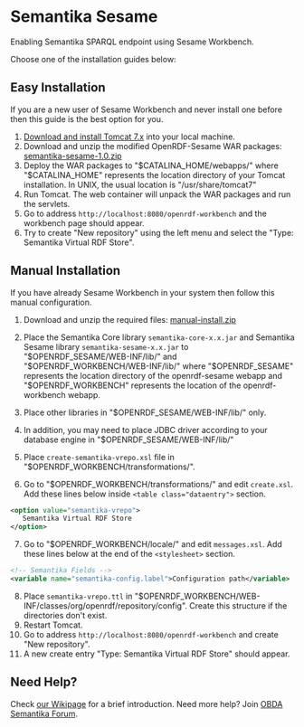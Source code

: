 Semantika Sesame
================

Enabling Semantika SPARQL endpoint using Sesame Workbench.

Choose one of the installation guides below:

Easy Installation
-----------------

If you are a new user of Sesame Workbench and never install one before then this guide is the best option for you.

1. [Download and install Tomcat 7.x](http://tomcat.apache.org/download-70.cgi) into your local machine.
2. Download and unzip the modified OpenRDF-Sesame WAR packages:
[semantika-sesame-1.0.zip](https://github.com/obidea/semantika-sesame/releases/download/v1.0/semantika-sesame-1.0.zip)
3. Deploy the WAR packages to "$CATALINA_HOME/webapps/" where "$CATALINA_HOME" represents the location directory of your
Tomcat installation. In UNIX, the usual location is "/usr/share/tomcat7"
4. Run Tomcat. The web container will unpack the WAR packages and run the servlets.
5. Go to address `http://localhost:8080/openrdf-workbench` and the workbench page should appear.
6. Try to create "New repository" using the left menu and select the "Type: Semantika Virtual RDF Store".


Manual Installation
-------------------

If you have already Sesame Workbench in your system then follow this manual configuration.

1. Download and unzip the required files:
[manual-install.zip](https://github.com/obidea/semantika-sesame/releases/download/v1.0/manual-install.zip)

2. Place the Semantika Core library `semantika-core-x.x.jar` and Semantika Sesame library `semantika-sesame-x.x.jar`
to "$OPENRDF_SESAME/WEB-INF/lib/" and "$OPENRDF_WORKBENCH/WEB-INF/lib/" where "$OPENRDF_SESAME" represents the location
directory of the openrdf-sesame webapp and "$OPENRDF_WORKBENCH" represents the location of the openrdf-workbench webapp.
3. Place other libraries in "$OPENRDF_SESAME/WEB-INF/lib/" only.
4. In addition, you may need to place JDBC driver according to your database engine in "$OPENRDF_SESAME/WEB-INF/lib/"

5. Place `create-semantika-vrepo.xsl` file in "$OPENRDF_WORKBENCH/transformations/".
6. Go to "$OPENRDF_WORKBENCH/transformations/" and edit `create.xsl`. Add these lines below inside `<table class="dataentry">`
section.
```xml
<option value="semantika-vrepo">
   Semantika Virtual RDF Store
</option>
```
7. Go to "$OPENRDF_WORKBENCH/locale/" and edit `messages.xsl`. Add these lines below at the end of the `<stylesheet>`
section.
```xml
<!-- Semantika Fields -->
<variable name="semantika-config.label">Configuration path</variable>
```
8. Place `semantika-vrepo.ttl` in "$OPENRDF_WORKBENCH/WEB-INF/classes/org/openrdf/repository/config".
Create this structure if the directories don't exist.
9. Restart Tomcat.
10. Go to address `http://localhost:8080/openrdf-workbench` and create "New repository".
11. A new create entry "Type: Semantika Virtual RDF Store" should appear.

Need Help?
----------

Check [our Wikipage](https://github.com/obidea/semantika-api/wiki) for a brief introduction.
Need more help? Join [OBDA Semantika Forum](https://groups.google.com/forum/#!forum/obda-semantika).